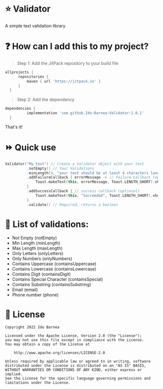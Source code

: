 # :star: Validator
A simple text validation library

# :question: How can I add this to my project?
> Step 1: Add the JitPack repository to your build file
  ```gradle
  allprojects {
		repositories {
			maven { url 'https://jitpack.io' }
		}
	}
  ```
> Step 2: Add the dependency
  ```gradle
  dependencies {
	        implementation 'com.github.Ido-Barnea:Validator:1.0.1'
	}
  ```
  That's it!

# :fast_forward: Quick use
  ```kotlin
  Validator("My text") // Create a Validator object with your text
            .notEmpty() // Your Validations
	        .minLength(4, "your text should be at least 4 characters long!")
            .addFailureCallback { errorMessage -> // failure callback (optional)
                Toast.makeText(this, errorMessage, Toast.LENGTH_SHORT).show()
            }
            .addSuccessCallback { // success callback (optional)
                Toast.makeText(this, "Succeeded", Toast.LENGTH_SHORT).show()
            }
            .validate() // Required, returns a boolean
  ```

# :book: List of validations:
- Not Empty (notEmpty)
- Min Length (minLength)
- Max Length (maxLength)
- Only Letters (onlyLetters)
- Only Numbers (onlyNumbers)
- Contains Uppercase (containsUppercase)
- Contains Lowercase (containsLowercase)
- Contains Digit (containsDigit)
- Contains Special Character (containsSpecial)
- Contains Substring (containsSubstring)
- Email (email)
- Phone number (phone)

# :briefcase: License
```
Copyright 2022 Ido Barnea

Licensed under the Apache License, Version 2.0 (the "License");
you may not use this file except in compliance with the License.
You may obtain a copy of the License at

    http://www.apache.org/licenses/LICENSE-2.0

Unless required by applicable law or agreed to in writing, software
distributed under the License is distributed on an "AS IS" BASIS,
WITHOUT WARRANTIES OR CONDITIONS OF ANY KIND, either express or implied.
See the License for the specific language governing permissions and
limitations under the License.
